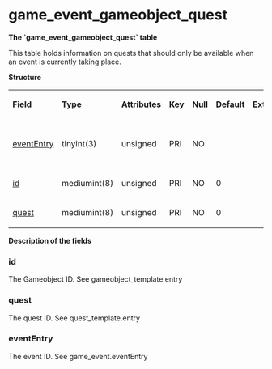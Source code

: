 # game\_event\_gameobject\_quest

**The \`game\_event\_gameobject\_quest\` table**

This table holds information on quests that should only be available when an event is currently taking place.

**Structure**

<table>
<colgroup>
<col width="12%" />
<col width="12%" />
<col width="12%" />
<col width="12%" />
<col width="12%" />
<col width="12%" />
<col width="12%" />
<col width="12%" />
</colgroup>
<tbody>
<tr class="odd">
<td><p><strong>Field</strong></p></td>
<td><p><strong>Type</strong></p></td>
<td><p><strong>Attributes</strong></p></td>
<td><p><strong>Key</strong></p></td>
<td><p><strong>Null</strong></p></td>
<td><p><strong>Default</strong></p></td>
<td><p><strong>Extra</strong></p></td>
<td><p><strong>Comment</strong></p></td>
</tr>
<tr class="even">
<td><p><a href="#evententry">eventEntry</a></p></td>
<td><p>tinyint(3)</p></td>
<td><p>unsigned</p></td>
<td><p>PRI</p></td>
<td><p>NO</p></td>
<td><p> </p></td>
<td><p> </p></td>
<td><p>Entry of the game event</p></td>
</tr>
<tr class="odd">
<td><p><a href="#id">id</a></p></td>
<td><p>mediumint(8)</p></td>
<td><p>unsigned</p></td>
<td><p>PRI</p></td>
<td><p>NO</p></td>
<td><p>0</p></td>
<td><p> </p></td>
<td><p> </p></td>
</tr>
<tr class="even">
<td><p><a href="#quest">quest</a></p></td>
<td><p>mediumint(8)</p></td>
<td><p>unsigned</p></td>
<td><p>PRI</p></td>
<td><p>NO</p></td>
<td><p>0</p></td>
<td><p> </p></td>
<td><p> </p></td>
</tr>
</tbody>
</table>

**Description of the fields**

### id

The Gameobject ID. See gameobject\_template.entry

### quest

The quest ID. See quest\_template.entry

### eventEntry

The event ID. See game\_event.eventEntry
